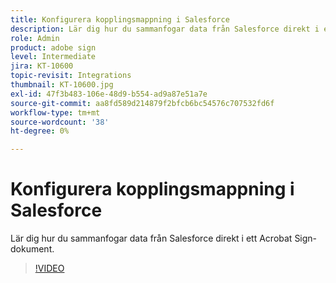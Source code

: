 ```yaml
---
title: Konfigurera kopplingsmappning i Salesforce
description: Lär dig hur du sammanfogar data från Salesforce direkt i ett Acrobat Sign-dokument
role: Admin
product: adobe sign
level: Intermediate
jira: KT-10600
topic-revisit: Integrations
thumbnail: KT-10600.jpg
exl-id: 47f3b483-106e-48d9-b554-ad9a87e51a7e
source-git-commit: aa8fd589d214879f2bfcb6bc54576c707532fd6f
workflow-type: tm+mt
source-wordcount: '38'
ht-degree: 0%

---
```


# Konfigurera kopplingsmappning i Salesforce

Lär dig hur du sammanfogar data från Salesforce direkt i ett Acrobat Sign-dokument.

>[!VIDEO](https://video.tv.adobe.com/v/3409412?quality=12&learn=on&hidetitle=true)
